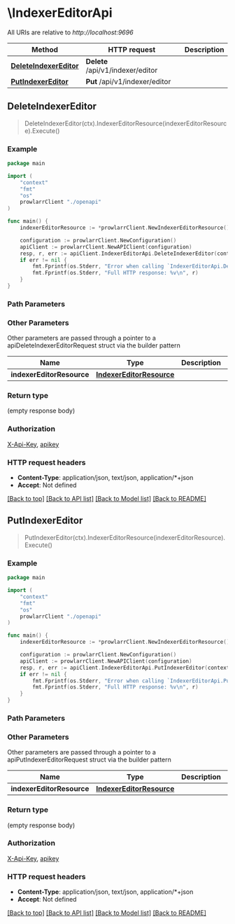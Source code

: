 # \IndexerEditorApi

All URIs are relative to *http://localhost:9696*

Method | HTTP request | Description
------------- | ------------- | -------------
[**DeleteIndexerEditor**](IndexerEditorApi.md#DeleteIndexerEditor) | **Delete** /api/v1/indexer/editor | 
[**PutIndexerEditor**](IndexerEditorApi.md#PutIndexerEditor) | **Put** /api/v1/indexer/editor | 



## DeleteIndexerEditor

> DeleteIndexerEditor(ctx).IndexerEditorResource(indexerEditorResource).Execute()



### Example

```go
package main

import (
    "context"
    "fmt"
    "os"
    prowlarrClient "./openapi"
)

func main() {
    indexerEditorResource := *prowlarrClient.NewIndexerEditorResource() // IndexerEditorResource |  (optional)

    configuration := prowlarrClient.NewConfiguration()
    apiClient := prowlarrClient.NewAPIClient(configuration)
    resp, r, err := apiClient.IndexerEditorApi.DeleteIndexerEditor(context.Background()).IndexerEditorResource(indexerEditorResource).Execute()
    if err != nil {
        fmt.Fprintf(os.Stderr, "Error when calling `IndexerEditorApi.DeleteIndexerEditor``: %v\n", err)
        fmt.Fprintf(os.Stderr, "Full HTTP response: %v\n", r)
    }
}
```

### Path Parameters



### Other Parameters

Other parameters are passed through a pointer to a apiDeleteIndexerEditorRequest struct via the builder pattern


Name | Type | Description  | Notes
------------- | ------------- | ------------- | -------------
 **indexerEditorResource** | [**IndexerEditorResource**](IndexerEditorResource.md) |  | 

### Return type

 (empty response body)

### Authorization

[X-Api-Key](../README.md#X-Api-Key), [apikey](../README.md#apikey)

### HTTP request headers

- **Content-Type**: application/json, text/json, application/*+json
- **Accept**: Not defined

[[Back to top]](#) [[Back to API list]](../README.md#documentation-for-api-endpoints)
[[Back to Model list]](../README.md#documentation-for-models)
[[Back to README]](../README.md)


## PutIndexerEditor

> PutIndexerEditor(ctx).IndexerEditorResource(indexerEditorResource).Execute()



### Example

```go
package main

import (
    "context"
    "fmt"
    "os"
    prowlarrClient "./openapi"
)

func main() {
    indexerEditorResource := *prowlarrClient.NewIndexerEditorResource() // IndexerEditorResource |  (optional)

    configuration := prowlarrClient.NewConfiguration()
    apiClient := prowlarrClient.NewAPIClient(configuration)
    resp, r, err := apiClient.IndexerEditorApi.PutIndexerEditor(context.Background()).IndexerEditorResource(indexerEditorResource).Execute()
    if err != nil {
        fmt.Fprintf(os.Stderr, "Error when calling `IndexerEditorApi.PutIndexerEditor``: %v\n", err)
        fmt.Fprintf(os.Stderr, "Full HTTP response: %v\n", r)
    }
}
```

### Path Parameters



### Other Parameters

Other parameters are passed through a pointer to a apiPutIndexerEditorRequest struct via the builder pattern


Name | Type | Description  | Notes
------------- | ------------- | ------------- | -------------
 **indexerEditorResource** | [**IndexerEditorResource**](IndexerEditorResource.md) |  | 

### Return type

 (empty response body)

### Authorization

[X-Api-Key](../README.md#X-Api-Key), [apikey](../README.md#apikey)

### HTTP request headers

- **Content-Type**: application/json, text/json, application/*+json
- **Accept**: Not defined

[[Back to top]](#) [[Back to API list]](../README.md#documentation-for-api-endpoints)
[[Back to Model list]](../README.md#documentation-for-models)
[[Back to README]](../README.md)

